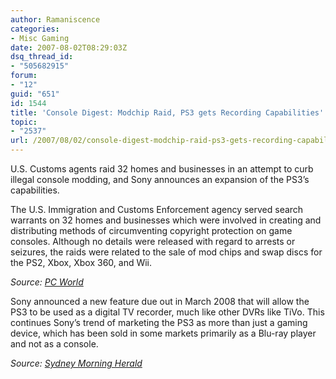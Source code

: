```yaml
---
author: Ramaniscence
categories:
- Misc Gaming
date: 2007-08-02T08:29:03Z
dsq_thread_id:
- "505682915"
forum:
- "12"
guid: "651"
id: 1544
title: 'Console Digest: Modchip Raid, PS3 gets Recording Capabilities'
topic:
- "2537"
url: /2007/08/02/console-digest-modchip-raid-ps3-gets-recording-capabilities/
---
```


U.S. Customs agents raid 32 homes and businesses in an attempt to curb illegal console modding, and Sony announces an expansion of the PS3&#8217;s capabilities.
  
The U.S. Immigration and Customs Enforcement agency served search warrants on 32 homes and businesses which were involved in creating and distributing methods of circumventing copyright protection on game consoles. Although no details were released with regard to arrests or seizures, the raids were related to the sale of mod chips and swap discs for the PS2, Xbox, Xbox 360, and Wii.

_Source: <a target="_blank" href="http://www.pcworld.com/article/id,135365-c,gameconsoles/article.html">PC World</a>_

Sony announced a new feature due out in March 2008 that will allow the PS3 to be used as a digital TV recorder, much like other DVRs like TiVo. This continues Sony&#8217;s trend of marketing the PS3 as more than just a gaming device, which has been sold in some markets primarily as a Blu-ray player and not as a console.

_Source: <a target="_blank" href="http://www.smh.com.au/news/games/sony-readies-digital-tv-for-ps3/2007/08/02/1185648031591.html">Sydney Morning Herald</a>_